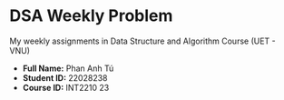 # DSA Weekly Problem
My weekly assignments in Data Structure and Algorithm Course (UET - VNU)

- **Full Name:** Phan Anh Tú
- **Student ID:** 22028238
- **Course ID:** INT2210 23
